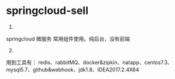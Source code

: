 # springcloud-sell
1.
springcloud 微服务 常用组件使用。纯后台，没有前端

2.
用到工具有： redis、rabbitMQ、docker&zipkin、natapp、centos7.3、mysql5.7、github&webhook、jdk1.8、IDEA2017.2.4X64

